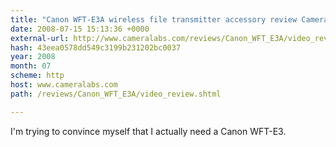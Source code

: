 ```yaml
---
title: "Canon WFT-E3A wireless file transmitter accessory review Cameralabs video"
date: 2008-07-15 15:13:36 +0000
external-url: http://www.cameralabs.com/reviews/Canon_WFT_E3A/video_review.shtml
hash: 43eea0578dd549c3199b231202bc0037
year: 2008
month: 07
scheme: http
host: www.cameralabs.com
path: /reviews/Canon_WFT_E3A/video_review.shtml

---
```


I'm trying to convince myself that I actually need a Canon WFT-E3. 
